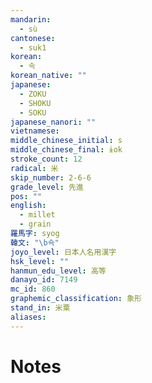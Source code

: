 ```yaml
---
mandarin:
  - sù
cantonese:
  - suk1
korean:
  - 속
korean_native: ""
japanese:
  - ZOKU
  - SHOKU
  - SOKU
japanese_nanori: ""
vietnamese:
middle_chinese_initial: s
middle_chinese_final: ɨok
stroke_count: 12
radical: 米
skip_number: 2-6-6
grade_level: 先進
pos: ""
english:
  - millet
  - grain
羅馬字: syog
韓文: "\b쇽"
joyo_level: 日本人名用漢字
hsk_level: ""
hanmun_edu_level: 高等
danayo_id: 7149
mc_id: 860
graphemic_classification: 象形
stand_in: 米粟
aliases:
---
```


# Notes
